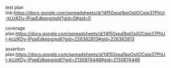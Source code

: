 test plan link:https://docs.google.com/spreadsheets/d/14f50xpa1bpOsilOCeip37PhUr-kUzKDy-IPgpEdkepg/edit?gid=0#gid=0

coverage plan:https://docs.google.com/spreadsheets/d/14f50xpa1bpOsilOCeip37PhUr-kUzKDy-IPgpEdkepg/edit?gid=226362813#gid=226362813

assertion plan:https://docs.google.com/spreadsheets/d/14f50xpa1bpOsilOCeip37PhUr-kUzKDy-IPgpEdkepg/edit?gid=2130874448#gid=2130874448
